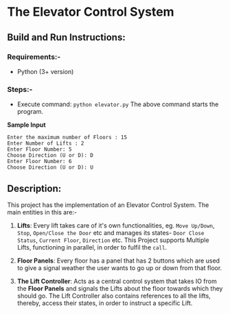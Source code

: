 # The Elevator Control System

## Build and Run Instructions:
### Requirements:-
- Python (3+ version)

### Steps:-
- Execute command: `python elevator.py`
The above command starts the program.

**Sample Input**
```
Enter the maximum number of Floors : 15
Enter Number of Lifts : 2
Enter Floor Number: 5
Choose Direction (U or D): D
Enter Floor Number: 6
Choose Direction (U or D): U
```

## Description:
This project has the implementation of an Elevator Control System.
The main entities in this are:-
1. **Lifts**: Every lift takes care of it's own functionalities, eg. `Move Up/Down`, `Stop`, `Open/Close the Door` etc and manages its states- `Door Close Status`, `Current Floor`, `Direction` etc. This Project supports Multiple Lifts, functioning in parallel, in order to fulfil the `call`. 

2. **Floor Panels**: Every floor has a panel that has 2 buttons which are used to give a signal weather the user wants to go up or down from that floor.  

3. **The Lift Controller**: Acts as a central control system that takes IO from the **Floor Panels** and signals the Lifts about the floor towards which they should go. The Lift Controller also contains references to all the lifts, thereby, access their states, in order to instruct a specific Lift.


